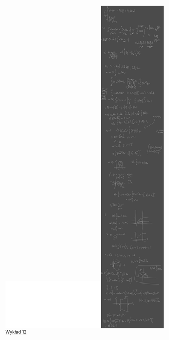 ![Lista_12_AM1](Notatki/Semestr%201/Analiza%20matematyczna%201.2A/%C4%86wiczenia/%C4%86wiczenia%2012/Lista_12_AM1.pdf)
![Drawing 2023-01-13 16.29.32.excalidraw.svg](Notatki/Semestr%201/Analiza%20matematyczna%201.2A/%C4%86wiczenia/%C4%86wiczenia%2012/Drawing%202023-01-13%2016.29.32.excalidraw.svg)[Wykład 12](Notatki/Semestr%201/Analiza%20matematyczna%201.2A/Wyk%C5%82ady/Wyk%C5%82ad%2012/Wyk%C5%82ad%2012.md)